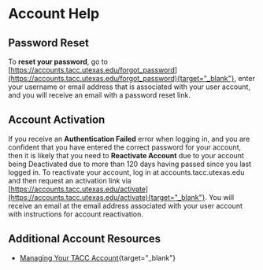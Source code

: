 # Account Help

## Password Reset

To **reset your password**, go to [https://accounts.tacc.utexas.edu/forgot_password](https://accounts.tacc.utexas.edu/forgot_password){target="_blank"}, enter your username or email address that is associated with your user account, and you will receive an email with a password reset link. 

## Account Activation

If you receive an **Authentication Failed** error when logging in, and you are confident that you have entered the correct password for your account, then it is likely that you need to **Reactivate Account** due to your account being Deactivated due to more than 120 days having passed since you last logged in. To reactivate your account, log in at accounts.tacc.utexas.edu and then request an activation link via [https://accounts.tacc.utexas.edu/activate](https://accounts.tacc.utexas.edu/activate){target="_blank"}. You will receive an email at the email address associated with your user account with instructions for account reactivation.

## Additional Account Resources

- [Managing Your TACC Account](https://docs.tacc.utexas.edu/basics/accounts/){target="_blank"}
